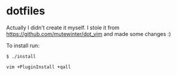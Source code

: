 dotfiles
========
Actually I didn't create it myself. I stole it from https://github.com/mutewinter/dot_vim and made some changes :)

To install run:

```
$ ./install

vim +PluginInstall +qall
```
